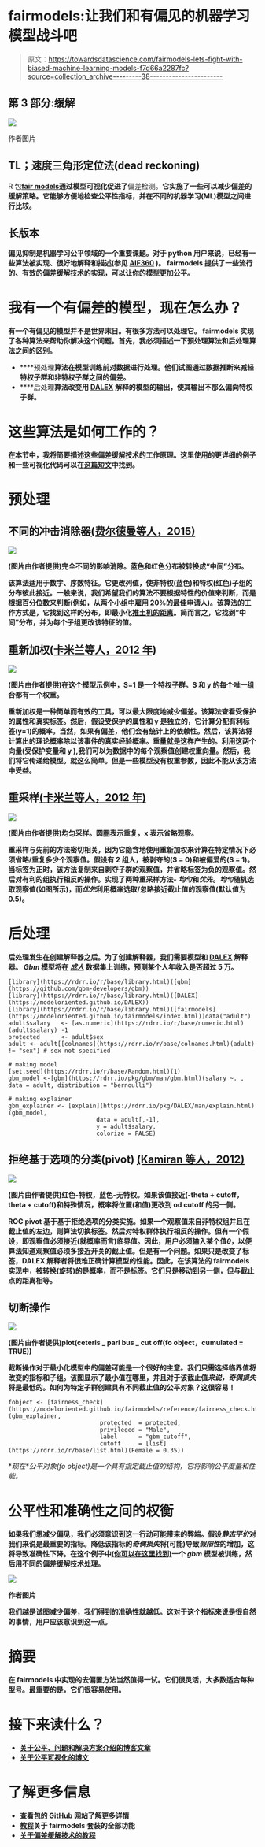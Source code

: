 # fairmodels:让我们和有偏见的机器学习模型战斗吧

> 原文：<https://towardsdatascience.com/fairmodels-lets-fight-with-biased-machine-learning-models-f7d66a2287fc?source=collection_archive---------38----------------------->

## 第 3 部分:缓解

![](img/67eca9f527f651f2fb24f2731241d328.png)

作者图片

## TL；速度三角形定位法(dead reckoning)

R 包[**fair models**](https://github.com/ModelOriented/FairModels)**通过模型可视化促进了**偏差检测。**它实施了一些可以减少偏差的缓解策略。它能够方便地检查公平性指标，并在不同的机器学习(ML)模型之间进行比较。**

## **长版本**

**偏见抑制是机器学习公平领域的一个重要课题。对于 python 用户来说，已经有一些算法被实现、很好地解释和描述(参见 [AIF360](http://aif360.mybluemix.net/check) )。 **fairmodels** 提供了一些流行的、有效的偏差缓解技术的实现，可以让你的模型更加公平。**

# **我有一个有偏差的模型，现在怎么办？**

**有一个有偏见的模型并不是世界末日。有很多方法可以处理它。 **fairmodels** 实现了各种算法来帮助你解决这个问题。首先，我必须描述一下预处理算法和后处理算法之间的区别。**

*   ****预处理**算法在模型训练前对数据进行处理。他们试图通过数据推断来减轻特权子群和非特权子群之间的偏差。**
*   ****后处理**算法改变用 [DALEX](https://github.com/ModelOriented/DALEX) 解释的模型的输出，使其输出不那么偏向特权子群。**

# **这些算法是如何工作的？**

**在本节中，我将简要描述这些偏差缓解技术的工作原理。这里使用的更详细的例子和一些可视化代码可以在[这篇短文](https://modeloriented.github.io/fairmodels/articles/Advanced_tutorial.html)中找到。**

# **预处理**

## **不同的冲击消除器[(费尔德曼等人，2015)](https://arxiv.org/abs/1412.3756)**

**![](img/17977ded72ef968064426cdd7ab1c5ae.png)**

**(图片由作者提供)完全不同的影响消除。蓝色和红色分布被转换成“中间”分布。**

**该算法适用于数字、序数特征。它更改列值，使非特权(蓝色)和特权(红色)子组的分布彼此接近。一般来说，我们希望我们的算法不要根据特性的价值来判断，而是根据百分位数来判断(例如，从两个小组中雇用 20%的最佳申请人)。该算法的工作方式是，它找到这样的分布，即最小化[推土机的距离](https://en.wikipedia.org/wiki/Earth_mover%27s_distance)。简而言之，它找到“中间”分布，并为每个子组更改该特征的值。**

## **重新加权[(卡米兰等人，2012 年)](https://link.springer.com/content/pdf/10.1007/s10115-011-0463-8.pdf)**

**![](img/390c80660023263b776fab0ba920b98c.png)**

**(图片由作者提供)在这个模型示例中，S=1 是一个特权子群。S 和 y 的每个唯一组合都有一个权重。**

**重新加权是一种简单而有效的工具，可以最大限度地减少偏差。该算法查看受保护的属性和真实标签。然后，假设受保护的属性和 y 是独立的，它计算分配有利标签(y=1)的概率。当然，如果有偏差，他们会有统计上的依赖性。然后，该算法将计算出的理论概率除以该事件的真实经验概率。重量就是这样产生的。利用这两个向量(受保护变量和 y ),我们可以为数据中的每个观察值创建权重向量。然后，我们将它传递给模型。就这么简单。但是一些模型没有权重参数，因此不能从该方法中受益。**

## **重采样[(卡米兰等人，2012 年)](https://link.springer.com/content/pdf/10.1007/s10115-011-0463-8.pdf)**

**![](img/75d617ebec23e88782033f9fd0f10a8f.png)**

**(图片由作者提供)均匀采样。圆圈表示重复，x 表示省略观察。**

**重采样与先前的方法密切相关，因为它隐含地使用重新加权来计算在特定情况下必须省略/重复多少个观察值。假设有 2 组人，被剥夺的(S = 0)和被偏爱的(S = 1)。当标签为正时，该方法复制来自剥夺子群的观察值，并省略标签为负的观察值。然后对有利的组执行相反的操作。实现了两种重采样方法- *均匀*和*优先*。*均匀*随机选取观察值(如图所示)，而*优先*利用概率选取/忽略接近截止值的观察值(默认值为 0.5)。**

# **后处理**

**后处理发生在创建解释器之后。为了创建解释器，我们需要模型和 [DALEX](https://github.com/ModelOriented/DALEX) 解释器。 *Gbm* 模型将在 [*成人*](https://modeloriented.github.io/fairmodels/reference/adult.html) 数据集上训练，预测某个人年收入是否超过 5 万。**

```
[library](https://rdrr.io/r/base/library.html)([gbm](https://github.com/gbm-developers/gbm))
[library](https://rdrr.io/r/base/library.html)([DALEX](https://modeloriented.github.io/DALEX))
[library](https://rdrr.io/r/base/library.html)([fairmodels](https://modeloriented.github.io/fairmodels/index.html))data("adult")
adult$salary   <- [as.numeric](https://rdrr.io/r/base/numeric.html)(adult$salary) -1
protected      <- adult$sex
adult <- adult[[colnames](https://rdrr.io/r/base/colnames.html)(adult) != "sex"] # sex not specified

# making model
[set.seed](https://rdrr.io/r/base/Random.html)(1)
gbm_model <-[gbm](https://rdrr.io/pkg/gbm/man/gbm.html)(salary ~. , data = adult, distribution = "bernoulli")

# making explainer
gbm_explainer <- [explain](https://rdrr.io/pkg/DALEX/man/explain.html)(gbm_model,
                         data = adult[,-1],
                         y = adult$salary,
                         colorize = FALSE)
```

## ****拒绝基于选项的分类(pivot)** [(Kamiran 等人，2012)](https://ieeexplore.ieee.org/document/6413831)**

**![](img/2b75a7d08f915ef6a65d612f2278a793.png)**

**(图片由作者提供)红色-特权，蓝色-无特权。如果该值接近(-theta + cutoff，theta + cutoff)和特殊情况，概率将位置(和值)更改到 od cutoff 的另一侧。**

**ROC pivot 基于基于拒绝选项的分类实施。如果一个观察值来自非特权组并且在截止值的左边，则算法切换标签。然后对特权群体执行相反的操作。但有一个假设，即观察值必须接近(就概率而言)临界值。因此，用户必须输入某个值*θ*，以便算法知道观察值必须多接近开关的截止值。但是有一个问题。如果只是改变了标签，DALEX 解释者将很难正确计算模型的性能。因此，在该算法的 **fairmodels** 实现中，被转换(旋转)的是概率，而不是标签。它们只是移动到另一侧，但与截止点的距离相等。**

## **切断操作**

**![](img/c92b49911960f21f12a9853619027e40.png)**

**(图片由作者提供)plot(ceteris _ pari bus _ cut off(fo object，cumulated = TRUE))**

**截断操作对于最小化模型中的偏差可能是一个很好的主意。我们只需选择临界值将改变的指标和子组。该图显示了最小值在哪里，并且对于该截止值*来说，奇偶损失*将是最低的。如何为特定子群创建具有不同截止值的公平对象？这很容易！**

```
fobject <- [fairness_check](https://modeloriented.github.io/fairmodels/reference/fairness_check.html)(gbm_explainer,
                          protected  = protected, 
                          privileged = "Male",
                          label      = "gbm_cutoff",
                          cutoff     = [list](https://rdrr.io/r/base/list.html)(Female = 0.35))
```

**现在*公平对象(fo object)*是一个具有指定截止值的结构，它将影响公平度量和性能。**

# **公平性和准确性之间的权衡**

**如果我们想减少偏见，我们必须意识到这一行动可能带来的弊端。假设*静态平价*对我们来说是最重要的指标。降低该指标的*奇偶损失*将(可能)导致*假阳性*的增加，这将导致准确性下降。在这个例子中[(你可以在这里找到)](https://modeloriented.github.io/fairmodels/articles/Advanced_tutorial.html)一个 *gbm* 模型被训练，然后用不同的偏差缓解技术处理。**

**![](img/1f57508d6b9aa2d631ae1298f2127f5b.png)**

**作者图片**

**我们越是试图减少偏差，我们得到的准确性就越低。这对于这个指标来说是很自然的事情，用户应该意识到这一点。**

# **摘要**

**在 **fairmodels** 中实现的去偏置方法当然值得一试。它们很灵活，大多数适合每种型号。最重要的是，它们很容易使用。**

# **接下来读什么？**

*   **[关于公平、问题和解决方案介绍的博客文章](https://medium.com/@ModelOriented/fairmodels-lets-fight-with-biased-machine-learning-models-part-1-6c2786e6c97c)**
*   **[关于公平可视化的博文](/fairmodels-lets-fight-with-biased-machine-learning-models-part-2-visualization-66558630a4d)**

# **了解更多信息**

*   **查看[包的 GitHub 网站](https://modeloriented.github.io/fairmodels/)了解更多详情**
*   **[教程](https://modeloriented.github.io/fairmodels/articles/Basic_tutorial.html)关于 **fairmodels** 套装的全部功能**
*   **[关于偏差缓解技术的教程](https://modeloriented.github.io/fairmodels/articles/Advanced_tutorial.html)**